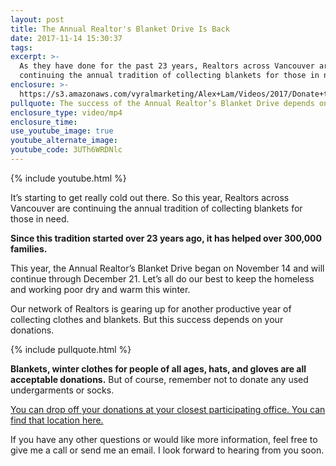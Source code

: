 ```yaml
---
layout: post
title: The Annual Realtor's Blanket Drive Is Back
date: 2017-11-14 15:30:37
tags:
excerpt: >-
  As they have done for the past 23 years, Realtors across Vancouver are
  continuing the annual tradition of collecting blankets for those in need.
enclosure: >-
  https://s3.amazonaws.com/vyralmarketing/Alex+Lam/Videos/2017/Donate+to+A+Great+Cause+-+Vancouver+Real+Estate+Agent.mp4
pullquote: The success of the Annual Realtor’s Blanket Drive depends on your donations.
enclosure_type: video/mp4
enclosure_time:
use_youtube_image: true
youtube_alternate_image:
youtube_code: 3UTh6WRDNlc
---
```



{% include youtube.html %}

It’s starting to get really cold out there. So this year, Realtors across Vancouver are continuing the annual tradition of collecting blankets for those in need.

**Since this tradition started over 23 years ago, it has helped over 300,000 families.**

This year, the Annual Realtor’s Blanket Drive began on November 14 and will continue through December 21. Let’s all do our best to keep the homeless and working poor dry and warm this winter.

Our network of Realtors is gearing up for another productive year of collecting clothes and blankets. But this success depends on your donations.

{% include pullquote.html %}

**Blankets, winter clothes for people of all ages, hats, and gloves are all acceptable donations.** But of course, remember not to donate any used undergarments or socks.

[You can drop off your donations at your closest participating office. You can find that location here.](http://www.rebgv.org/blanket-drive-drop-locations-0)

If you have any other questions or would like more information, feel free to give me a call or send me an email. I look forward to hearing from you soon.